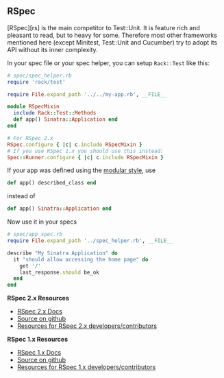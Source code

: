 RSpec
---------

[RSpec][rs] is the main competitor to Test::Unit. It is feature rich and
pleasant to read, but to heavy for some. Therefore most other frameworks
mentioned here (except Minitest, Test::Unit and Cucumber) try to adopt its API
without its inner complexity.

In your spec file or your spec helper, you can setup `Rack::Test` like this:

```ruby
# spec/spec_helper.rb
require 'rack/test'

require File.expand_path '../../my-app.rb', __FILE__

module RSpecMixin
  include Rack::Test::Methods
  def app() Sinatra::Application end
end

# For RSpec 2.x
RSpec.configure { |c| c.include RSpecMixin }
# If you use RSpec 1.x you should use this instead:
Spec::Runner.configure { |c| c.include RSpecMixin }
```

If your app was defined using the [modular style](http://www.sinatrarb.com/intro.html#Sinatra::Base%20-%20Middleware,%20Libraries,%20and%20Modular%20Apps), use

```ruby
def app() described_class end
```

instead of

```ruby
def app() Sinatra::Application end
```

Now use it in your specs

```ruby
# spec/app_spec.rb
require File.expand_path '../spec_helper.rb', __FILE__

describe "My Sinatra Application" do
  it "should allow accessing the home page" do
    get '/'
    last_response.should be_ok
  end
end
```

**RSpec 2.x Resources**

*   [RSpec 2.x Docs](http://relishapp.com/rspec)
*   [Source on github](https://github.com/rspec/rspec)
*   [Resources for RSpec 2.x developers/contributors](https://github.com/rspec/rspec-dev)

**RSpec 1.x Resources**

*   [RSpec 1.x Docs](http://rspec.info/)
*   [Source on github](https://github.com/dchelimsky/rspec)
*   [Resources for RSpec 1.x developers/contributors](https://github.com/dchelimsky/rspec-dev)


